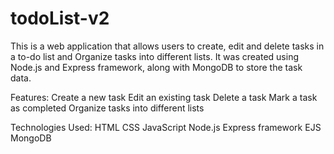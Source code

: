 # todoList-v2
This is a web application that allows users to create, edit and delete tasks in a to-do list and Organize tasks into different lists. It was created using Node.js and Express framework, along with MongoDB to store the task data.

Features:
Create a new task
Edit an existing task
Delete a task
Mark a task as completed
Organize tasks into different lists


Technologies Used:
HTML
CSS
JavaScript
Node.js
Express framework
EJS
MongoDB
